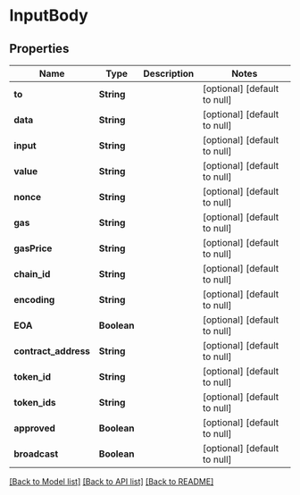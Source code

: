 # InputBody
## Properties

| Name | Type | Description | Notes |
|------------ | ------------- | ------------- | -------------|
| **to** | **String** |  | [optional] [default to null] |
| **data** | **String** |  | [optional] [default to null] |
| **input** | **String** |  | [optional] [default to null] |
| **value** | **String** |  | [optional] [default to null] |
| **nonce** | **String** |  | [optional] [default to null] |
| **gas** | **String** |  | [optional] [default to null] |
| **gasPrice** | **String** |  | [optional] [default to null] |
| **chain\_id** | **String** |  | [optional] [default to null] |
| **encoding** | **String** |  | [optional] [default to null] |
| **EOA** | **Boolean** |  | [optional] [default to null] |
| **contract\_address** | **String** |  | [optional] [default to null] |
| **token\_id** | **String** |  | [optional] [default to null] |
| **token\_ids** | **String** |  | [optional] [default to null] |
| **approved** | **Boolean** |  | [optional] [default to null] |
| **broadcast** | **Boolean** |  | [optional] [default to null] |

[[Back to Model list]](../README.md#documentation-for-models) [[Back to API list]](../README.md#documentation-for-api-endpoints) [[Back to README]](../README.md)

